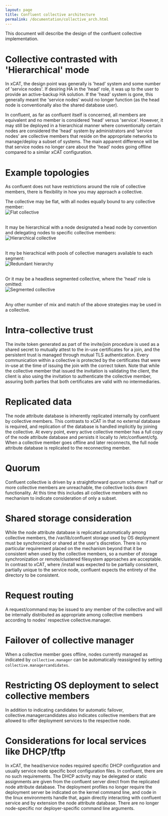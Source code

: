 ```yaml
---
layout: page
title: Confluent collective architecture
permalink: /documentation/collective_arch.html
---
```


This document will describe the design of the confluent collective implementation.

# Collective contrasted with 'Hierarchical' mode

In xCAT, the design point was generally is 'head' system and some number of 'service nodes'. If desiring HA in the 'head' role, it was up
to the user to provide an active-backup HA solution.  If the 'head' system is gone, this generally meant the 'service nodes' would no longer
function (as the head node is conventionally also the shared database user).

In confluent, as far as confluent itself is concerned, all members are equivalent and no member is considered 'head' versus 'service'. However,
it may still be deployed in a hierarchical manner where conventionally certain nodes are considered the 'head' system by administrators
and 'service nodes' are collective members that reside on the appropriate networks to manage/deploy a subset of systems.  The main apparent difference
will be that service nodes no longer care about the 'head' nodes going offline compared to a similar xCAT configuration.

# Example topologies

As confluent does not have restrictions around the role of collective members, there is flexibility in how you may approach a
collective.

The collective may be flat, with all nodes equally bound to any collective member:  
![Flat collective](../assets/flat.svg)  
&nbsp;
&nbsp;

It may be hierarchical with a node designated a head node by convention and delegating nodes to specific collective members:  
![Hierarchical collective](../assets/hierarchy.svg)  
&nbsp;
&nbsp;

It my be hierachical with pools of collective managers available to each segment:  
![Redundant hierarchy](../assets/redundant_hierarchy.svg)  
&nbsp;
&nbsp;

Or it may be a headless segmented collective, where the 'head' role is omitted:  
![Segmented collective](../assets/segmented.svg)  
&nbsp;
&nbsp;

Any other number of mix and match of the above strategies may be used in a collective.

# Intra-collective trust

The invite token generated as part of the invite/join procedure is used as a shared secret to mutually attest to the in-use certificates
for a join, and the persistent trust is managed through mutual TLS authentication. Every communication within a collective is protected
by the certificates that were in-use at the time of issuing the join with the correct token.  Note that while the collective member
that issued the invitation is validating the client, the client is also using the invitation to authenticate the collective member, assuring
both parties that both certificates are valid with no intermediaries.

# Replicated data

The node attribute database is inherently replicated internally by confluent by collective members. This contrasts to xCAT in
that no external database is required, and replication of the database is handled implicitly by joining the collective.  At every
point, every active collective member has a full copy of the node attribute database and persists it locally to /etc/confluent/cfg. When
a collective member goes offline and later reconnects, the full node attribute database is replicated to the reconnecting member.

# Quorum

Confluent collective is driven by a straightforward quorum scheme: if half or more collective members are unreachable, the collective
locks down functionality. At this time this includes all collective members with no mechanism to indicate consideration of only a subset.

# Shared storage consideration

While the node attribute database is replicated automatically among collective members, the /var/lib/confluent storage used by OS deployment must be
synchronized or shared at the user's discretion.  There is no particular requirement placed on the mechanism beyond that it be consistent when used
by the collective members, so a number of storage synchronization or remote/clustered filesystem approaches are acceptable. In contrast to xCAT, where /install
was expected to be partially consistent, partially unique to the service node, confluent expects the entirety of the directory to be consistent.

# Request routing

A request/command may be issued to any member of the collective and will be internally distributed as appropriate among collective members according
to nodes' respective collective.manager.

# Failover of collective manager

When a collective member goes offline, nodes currently managed as indicated by `collective.manager` can be automatically reassigned by setting `collective.managercandidates`.

# Restricting OS deployment to select collective members

In addition to indicating candidates for automatic failover, collective.managercandidates also indicates collective members that are allowed to offer deployment services to
the respective node.

# Considerations for local services like DHCP/tftp

In xCAT, the head/service nodes required specific DHCP configuration and usually service node specific boot configuration files.  In confluent, there are no such
requirements.  The DHCP activity may be delegated or static assignments are given from the confluent server direct from the replicated node attribute database.
The deployment profiles no longer require the deployment server be indicated on the kernel command line, and code in the linux environments handle that, again
directly interacting with confluent service and by extension the node attribute database.  There are no longer node-specific nor deployer-specific command line
arguments.
